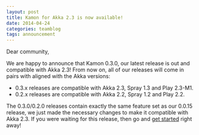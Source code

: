 ```yaml
---
layout: post
title: Kamon for Akka 2.3 is now available!
date: 2014-04-24
categories: teamblog
tags: announcement
---
```


Dear community,

We are happy to announce that Kamon 0.3.0, our latest release is out and compatible with Akka 2.3! From now on, all of
our releases will come in pairs with aligned with the Akka versions:

* 0.3.x releases are compatible with Akka 2.3, Spray 1.3 and Play 2.3-M1.
* 0.2.x releases are compatible with Akka 2.2, Spray 1.2 and Play 2.2.

The 0.3.0/0.2.0 releases contain exactly the same feature set as our 0.0.15 release, we just made the necessary changes
to make it compatible with Akka 2.3. If you were waiting for this release, then go and [get started](/get-started) right
away!